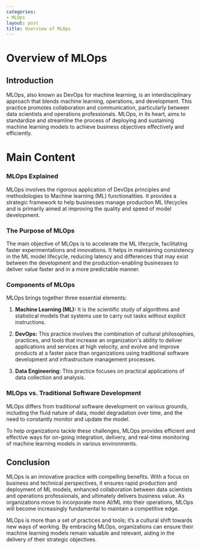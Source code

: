 ```yaml
---
categories:
- MLOps
layout: post
title: Overview of MLOps
---
```


# Overview of MLOps

## Introduction

MLOps, also known as DevOps for machine learning, is an interdisciplinary approach that blends machine learning, operations, and development. This practice promotes collaboration and communication, particularly between data scientists and operations professionals. MLOps, in its heart, aims to standardize and streamline the process of deploying and sustaining machine learning models to achieve business objectives effectively and efficiently.

# Main Content

### MLOps Explained

MLOps involves the rigorous application of DevOps principles and methodologies to Machine learning (ML) functionalities. It provides a strategic framework to help businesses manage production ML lifecycles and is primarily aimed at improving the quality and speed of model development.

### The Purpose of MLOps

The main objective of MLOps is to accelerate the ML lifecycle, facilitating faster experimentations and innovations. It helps in maintaining consistency in the ML model lifecycle, reducing latency and differences that may exist between the development and the production-enabling businesses to deliver value faster and in a more predictable manner. 

### Components of MLOps

MLOps brings together three essential elements:

1. **Machine Learning (ML):** It is the scientific study of algorithms and statistical models that systems use to carry out tasks without explicit instructions.
   
2. **DevOps:** This practice involves the combination of cultural philosophies, practices, and tools that increase an organization's ability to deliver applications and services at high velocity, and evolve and improve products at a faster pace than organizations using traditional software development and infrastructure management processes.

3. **Data Engineering:** This practice focuses on practical applications of data collection and analysis.

### MLOps vs. Traditional Software Development 

MLOps differs from traditional software development on various grounds, including the fluid nature of data, model degradation over time, and the need to constantly monitor and update the model.

To help organizations tackle these challenges, MLOps provides efficient and effective ways for on-going integration, delivery, and real-time monitoring of machine learning models in various environments.

## Conclusion

MLOps is an innovative practice with compelling benefits. With a focus on business and technical perspectives, it ensures rapid production and deployment of ML models, enhanced collaboration between data scientists and operations professionals, and ultimately delivers business value. As organizations move to incorporate more AI/ML into their operations, MLOps will become increasingly fundamental to maintain a competitive edge. 

MLOps is more than a set of practices and tools; it’s a cultural shift towards new ways of working. By embracing MLOps, organizations can ensure their machine learning models remain valuable and relevant, aiding in the delivery of their strategic objectives.